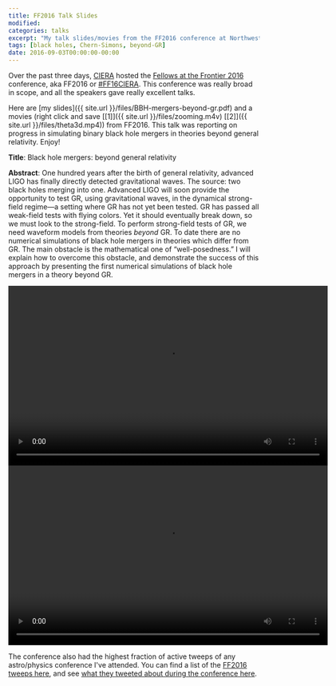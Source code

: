 ```yaml
---
title: FF2016 Talk Slides
modified:
categories: talks
excerpt: "My talk slides/movies from the FF2016 conference at Northwestern"
tags: [black holes, Chern-Simons, beyond-GR]
date: 2016-09-03T00:00:00-00:00
---
```


Over the past three days, [CIERA](http://ciera.northwestern.edu/)
hosted the
[Fellows at the Frontier 2016](http://sites.northwestern.edu/ff2016/)
conference, aka FF2016 or
[#FF16CIERA](https://twitter.com/hashtag/FF16CIERA). This conference
was really broad in scope, and all the speakers gave really excellent
talks. 

Here are [my slides]({{ site.url }}/files/BBH-mergers-beyond-gr.pdf) and
a movies (right click and save
[[1]]({{ site.url }}/files/zooming.m4v)
[[2]]({{ site.url }}/files/theta3d.mp4))
from FF2016. This talk was reporting on progress in simulating binary
black hole mergers in theories beyond general relativity.
Enjoy!

**Title**: Black hole mergers: beyond general relativity

**Abstract**: One hundred years after the birth of general relativity,
 advanced LIGO has finally directly detected gravitational waves. The
 source: two black holes merging into one. Advanced LIGO will soon
 provide the opportunity to test GR, using gravitational waves, in the
 dynamical strong-field regime—a setting where GR has not yet been
 tested. GR has passed all weak-field tests with flying colors. Yet it
 should eventually break down, so we must look to the strong-field. To
 perform strong-field tests of GR, we need waveform models from
 theories *beyond* GR. To date there are no numerical simulations of
 black hole mergers in theories which differ from GR. The main
 obstacle is the mathematical one of “well-posedness.” I will explain
 how to overcome this obstacle, and demonstrate the success of this
 approach by presenting the first numerical simulations of black hole
 mergers in a theory beyond GR.

<video controls style="width:640px;height:360px;" >
  <source src="{{ site.url }}/files/zooming.webm" type="video/webm">
  <source src="{{ site.url }}/files/zooming.m4v" type="video/mp4">
  Your browser does not support the <code>video</code> element.
</video>

<video controls style="width:640px;height:360px;" >
  <source src="{{ site.url }}/files/theta3d.webm" type="video/webm">
  <source src="{{ site.url }}/files/theta3d.mp4" type="video/mp4">
  Your browser does not support the <code>video</code> element.
</video>

The conference also had the highest fraction of active tweeps of any
astro/physics conference I've attended. You can find a list of the
[FF2016 tweeps here](https://twitter.com/duetosymmetry/lists/ff16ciera/members),
and see
[what they tweeted about during the conference here](https://twitter.com/hashtag/FF16CIERA).
